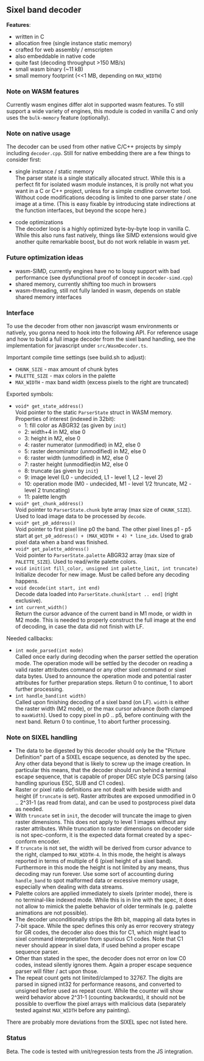 
## Sixel band decoder


__Features__:
- written in C
- allocation free (single instance static memory)
- crafted for web assembly / emscripten
- also embeddable in native code
- quite fast (decoding throughput >150 MB/s)
- small wasm binary (~11 kB)
- small memory footprint (<<1 MB, depending on `MAX_WIDTH`)


### Note on WASM features

Currently wasm engines differ alot in supported wasm features.
To still support a wide variety of engines, this module is coded in vanilla C and
only uses the `bulk-memory` feature (optionally).


### Note on native usage

The decoder can be used from other native C/C++ projects by simply including `decoder.cpp`.
Still for native embedding there are a few things to consider first:

- single instance / static memory  
  The parser state is a single statically allocated struct. While this is a perfect fit
  for isolated wasm module instances, it is prolly not what you want in a C or C++ project,
  unless for a simple cmdline converter tool. Without code modifications decoding is limited
  to one parser state / one image at a time. (This is easy fixable by introducing
  state indirections at the function interfaces, but beyond the scope here.)

- code optimizations  
  The decoder loop is a highly optimized byte-by-byte loop in vanilla C.
  While this also runs fast natively, things like SIMD extensions would give
  another quite remarkable boost, but do not work reliable in wasm yet.


### Future optimization ideas

- wasm-SIMD, currently engines have no to lousy support with bad performance
  (see dysfunctional proof of concept in `decoder-simd.cpp`)
- shared memory, currently shifting too much in browsers
- wasm-threading, still not fully landed in wasm, depends on stable shared memory interfaces


### Interface

To use the decoder from other non javascript wasm environments or natively,
you gonna need to hook into the following API.
For reference usage and how to build a full image decoder from the sixel band handling,
see the implementation for javascript under `src/WasmDecoder.ts`.

Important compile time settings (see build.sh to adjust):
 - `CHUNK_SIZE`     - max amount of chunk bytes
 - `PALETTE_SIZE`   - max colors in the palette
 - `MAX_WIDTH`      - max band width (excess pixels to the right are truncated)

Exported symbols:
 - `void* get_state_address()`  
    Void pointer to the static `ParserState` struct in WASM memory.\
    Properties of interest (indexed in 32bit):
    - 1:  fill color as ABGR32 (as given by `init`)
    - 2:  width+4 in M2, else 0
    - 3:  height in M2, else 0
    - 4:  raster numerator (unmodified) in M2, else 0
    - 5:  raster denominator (unmodified) in M2, else 0
    - 6:  raster width (unmodified) in M2, else 0
    - 7:  raster height (unmodified)in M2, else 0
    - 8:  truncate (as given by `init`)
    - 9:  image level (L0 - undecided, L1 - level 1, L2 - level 2)
    - 10: operation mode (M0 - undecided, M1 - level 1/2 !truncate, M2 - level 2 truncating)
    - 11: palette length
 - `void* get_chunk_address()`  
    Void pointer to `ParserState.chunk` byte array (max size of `CHUNK_SIZE`).
    Used to load image data to be processed by `decode`.
 - `void* get_p0_address()`  
    Void pointer to first pixel line p0 the band. The other pixel lines p1 - p5
    start at `get_p0_address() + (MAX_WIDTH + 4) * line_idx`.
    Used to grab pixel data when a band was finished.
 - `void* get_palette_address()`  
    Void pointer to `ParserState.palette` ABGR32 array (max size of `PALETTE_SIZE`).
    Used to read/write palette colors.
 - `void init(int fill_color, unsigned int palette_limit, int truncate)`  
    Initialize decoder for new image. Must be called before any decoding happens.
 - `void decode(int start, int end)`  
    Decode data loaded into `ParserState.chunk[start .. end]` (right exclusive).
 - `int current_width()`  
    Return the cursor advance of the current band in M1 mode, or width in M2 mode.
    This is needed to properly construct the full image at the end of decoding,
    in case the data did not finish with LF.

Needed callbacks:
 - `int mode_parsed(int mode)`  
    Called once early during decoding when the parser settled the operation mode.
    The operation mode will be settled by the decoder on reading a valid raster
    attributes command or any other sixel command or sixel data bytes.
    Used to announce the operation mode and potential raster attributes for
    further preparation steps.
    Return 0 to continue, 1 to abort further processing.
 - `int handle_band(int width)`  
    Called upon finishing decoding of a sixel band (on LF). `width` is either the
    raster width (M2 mode), or the max cursor advance (both clamped to `maxWidth`).
    Used to copy pixel in p0 .. p5, before continuing with the next band.
    Return 0 to continue, 1 to abort further processing.


### Note on SIXEL handling

- The data to be digested by this decoder should only be the "Picture Definition" part of a SIXEL
  escape sequence, as denoted by the spec. Any other data beyond that is likely to screw up
  the image creation. In particular this means, that the decoder should run behind
  a terminal escape sequence, that is capable of proper DEC style DCS parsing
  (also handling spurious ESC, SUB and C1 codes).
- Raster or pixel ratio definitions are not dealt with beside width and height (if `truncate` is set).
  Raster attributes are exposed unmodified in 0 .. 2^31-1 (as read from data),
  and can be used to postprocess pixel data as needed.
- With `truncate` set in `init`, the decoder will truncate the image to given raster dimensions.
  This does not apply to level 1 images without any raster attributes. While truncation to
  raster dimensions on decoder side is not spec-conform, it is the expected data format created by
  a spec-conform encoder.
- If `truncate` is not set, the width will be derived from cursor advance to the right, clamped
  to `MAX_WIDTH-4`. In this mode, the height is always reported in terms of multiple of 6
  (pixel height of a sixel band). Furthermore in this mode the height is not limited by any means,
  thus decoding may run forever. Use some sort of accounting during `handle_band` to spot
  malformed data or excessive memory usage, especially when dealing with data streams.
- Palette colors are applied immediately to sixels (printer mode), there is no terminal-like indexed mode.
  While this is in line with the spec, it does not allow to mimick the palette behavior of older terminals
  (e.g. palette animations are not possible).
- The decoder unconditionally strips the 8th bit, mapping all data bytes in 7-bit space.
  While the spec defines this only as error recovery strategy for GR codes, the decoder also does this
  for C1, which might lead to sixel command interpretation from spurious C1 codes. Note that C1
  never should appear in sixel data, if used behind a proper escape sequence parser.
- Other than stated in the spec, the decoder does not error on low C0 codes, instead silently ignores them.
  Again a proper escape sequence parser will filter / act upon those.
- The repeat count gets not limited/clamped to 32767. The digits are parsed in signed int32 for
  performance reasons, and converted to unsigned before used as repeat count. While the counter
  will show weird behavior above 2^31-1 (counting backwards), it should not be possible to overflow
  the pixel arrays with malicious data (separately tested against `MAX_WIDTH` before any painting).

There are probably more deviations from the SIXEL spec not listed here.


### Status

Beta. The code is tested with unit/regression tests from the JS integration.
